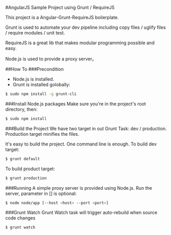 #AngularJS Sample Project using Grunt / RequireJS

This project is a Angular-Grunt-RequireJS boilerplate.

Grunt is used to automate your dev pipeline including copy files / uglify files / require modules / unit test.

RequireJS is a great lib that makes modular programming possible and easy.

Node.js is used to provide a proxy server。

##How To
###Precondition
- Node.js is installed.
- Grunt is installed golobally:
```bash
$ sudo npm install -g grunt-cli
```

###Install Node.js packages
Make sure you're in the project's root directory, then:
```bash
$ sudo npm install
```

###Build the Project
We have two target in out Grunt Task: dev / production.
Production target minifies the files.

It's easy to build the project. One command line is enough.
To build dev target:
```bash
$ grunt default
```

To build product target:
```bash
$ grunt production
```
###Running
A simple proxy server is provided using Node.js.
Run the server, parameter in [] is optional:
```bash
$ node node/app [--host <host> --port <port>]
```

###Grunt Watch
Grunt Watch task will trigger auto-rebuild when source code changes
```bash
$ grunt watch
```